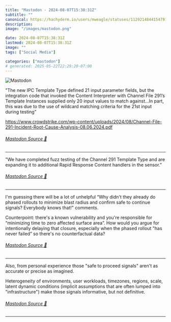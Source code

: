 ```yaml
---
title: "Mastodon - 2024-08-07T15:38:31Z"
subtitle: ""
canonical: https://hachyderm.io/users/mweagle/statuses/112921484415479143
description:
image: "/images/mastodon.png"

date: 2024-08-07T15:38:31Z
lastmod: 2024-08-07T15:38:31Z
image: ""
tags: ["Social Media"]

categories: ["mastodon"]
# generated: 2025-05-22T22:29:20-07:00
---
```

![Mastodon](/images/mastodon.png)

<p>&quot;The new IPC Template Type defined 21 input parameter fields, but the integration code that invoked the Content Interpreter with Channel File 291’s Template Instances supplied only 20 input values to match against...In part, this was due to the use of wildcard matching criteria for the 21st input during testing”</p><p><a href="https://www.crowdstrike.com/wp-content/uploads/2024/08/Channel-File-291-Incident-Root-Cause-Analysis-08.06.2024.pdf" target="_blank" rel="nofollow noopener noreferrer" translate="no"><span class="invisible">https://www.</span><span class="ellipsis">crowdstrike.com/wp-content/upl</span><span class="invisible">oads/2024/08/Channel-File-291-Incident-Root-Cause-Analysis-08.06.2024.pdf</span></a></p>


###### [Mastodon Source 🐘](https://hachyderm.io/@mweagle/112921484415479143)

___

<p>&quot;We have completed fuzz testing of the Channel 291 Template Type and are expanding it to additional Rapid Response Content handlers in the sensor.”</p>


###### [Mastodon Source 🐘](https://hachyderm.io/@mweagle/112921517498212981)

___

<p>I&#39;m guessing there will be a lot of unhelpful “Why didn&#39;t they already do phased rollouts to minimize blast radius and confirm safe to continue signals? Everybody knows that!&quot; comments.</p><p>Counterpoint: there&#39;s a known vulnerability and you&#39;re responsible for “minimizing time to zero affected surface area”. How would you argue for intentionally delaying that closure, especially when the phased rollout &quot;has never failed” so there&#39;s no counterfactual data?</p>


###### [Mastodon Source 🐘](https://hachyderm.io/@mweagle/112921542728276679)

___

<p>Also, from personal experience those &quot;safe to proceed signals&quot; aren&#39;t as accurate or precise as imagined. </p><p>Heterogeneity of environments, user workloads, timezones, regions, scale, latent dynamic conditions (implicit assumptions that are often lumped into &quot;infrastructure&quot;) make those signals informative, but not definitive.</p>


###### [Mastodon Source 🐘](https://hachyderm.io/@mweagle/112921606978786576)

___

